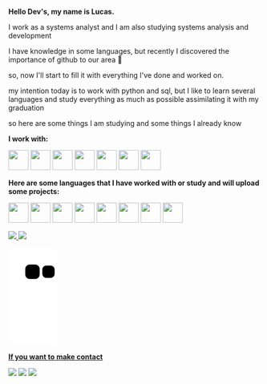 **Hello Dev's, my name is Lucas.**

 I work as a systems analyst and I am also studying systems analysis and development 

 I have knowledge in some languages, but recently I discovered the importance of github to our area 🥲

 so, now I'll start to fill it with everything I've done and worked on.

 my intention today is to work with python and sql, but I like to learn several languages and study everything as much as possible assimilating it with my graduation

 so here are some things I am studying and some things I already know 


**I work with:** 

<img src="https://cdn.jsdelivr.net/gh/devicons/devicon/icons/bash/bash-original.svg" width="40" height="40"/> <img src="https://cdn.jsdelivr.net/gh/devicons/devicon/icons/centos/centos-original.svg" width="40" height="40"/> <img src="https://cdn.jsdelivr.net/gh/devicons/devicon/icons/linux/linux-original.svg" width="40" height="40"/> <img src="https://cdn.jsdelivr.net/gh/devicons/devicon/icons/mongodb/mongodb-plain.svg" width="40" height="40"/> <img src="https://cdn.jsdelivr.net/gh/devicons/devicon/icons/oracle/oracle-original.svg" width="40" height="40"/> <img src="https://cdn.jsdelivr.net/gh/devicons/devicon/icons/postgresql/postgresql-plain.svg" width="40" height="40"/> <img src="https://cdn.jsdelivr.net/gh/devicons/devicon/icons/mysql/mysql-plain.svg" width="40" height="40"/> 


**Here are some languages that I have worked with or study and will upload some projects:**

<img src="https://cdn.jsdelivr.net/gh/devicons/devicon/icons/c/c-original.svg" width="40" height="40"/> <img src="https://cdn.jsdelivr.net/gh/devicons/devicon/icons/csharp/csharp-plain.svg" width="40" height="40"/> <img src="https://cdn.jsdelivr.net/gh/devicons/devicon/icons/html5/html5-original.svg" width="40" height="40"/> <img src="https://cdn.jsdelivr.net/gh/devicons/devicon/icons/javascript/javascript-original.svg" width="40" height="40"/> <img src="https://cdn.jsdelivr.net/gh/devicons/devicon/icons/css3/css3-original.svg" width="40" height="40"/> <img src="https://cdn.jsdelivr.net/gh/devicons/devicon/icons/python/python-original.svg" width="40" height="40"/> <img src="https://cdn.jsdelivr.net/gh/devicons/devicon/icons/androidstudio/androidstudio-original.svg" width="40" height="40"/> <img src="https://cdn.jsdelivr.net/gh/devicons/devicon/icons/java/java-original-wordmark.svg" width="40" height="40"/>


<div>
<a href="https://github.com/iFallenHunt">
<img height="150em" src="https://github-readme-stats.vercel.app/api/top-langs/?username=iFallenHunt&layout=compact&langs_count=7&theme=dark"/>
<img height="150em" src="https://github-readme-stats.vercel.app/api?username=iFallenHunt&show_icons=true&theme=dark&include_all_commits=true&count_private=true"/>
</div>

   
![Snake animation](https://github.com/iFallenHunt/iFallenHunt/blob/output/github-contribution-grid-snake.svg)   



**If you want to make contact**
<div>
<a href="https://instagram.com/slucasxs" target="_blank"><img src="https://img.shields.io/badge/-Instagram-%23E4405F?style=for-the-badge&logo=instagram&logoColor=white" target="_blank"></a>
<a href = "mailto:luksantos.silva@gmail.com"><img src="https://img.shields.io/badge/Gmail-D14836?style=for-the-badge&logo=gmail&logoColor=white" target="_blank"></a>
<a href="https://www.linkedin.com/in/santos-lucas96/" target="_blank"><img src="https://img.shields.io/badge/-LinkedIn-%230077B5?style=for-the-badge&logo=linkedin&logoColor=white" target="_blank"></a>   
</div>



   
   
   
   
<!--
**iFallenHunt/iFallenHunt** is a ✨ _special_ ✨ repository because its `README.md` (this file) appears on your GitHub profile.

Here are some ideas to get you started:

- 🔭 I’m currently working on ...
- 🌱 I’m currently learning ...
- 👯 I’m looking to collaborate on ...
- 🤔 I’m looking for help with ...
- 💬 Ask me about ...
- 📫 How to reach me: ...
- 😄 Pronouns: ...
- ⚡ Fun fact: ...
-->
